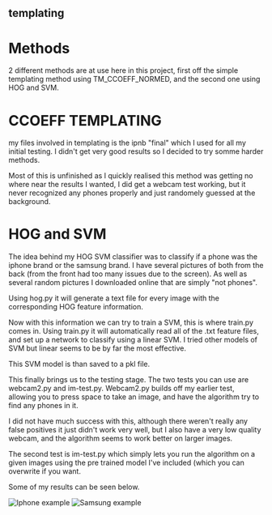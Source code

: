 ## templating

# Methods

2 different methods are at use here in this project, first off the simple templating method using TM_CCOEFF_NORMED, and the second one using HOG and SVM.

# CCOEFF TEMPLATING

my files involved in templating is the ipnb "final" which I used for all my initial testing. I didn't get very good results so I decided to try somme harder methods.

Most of this is unfinished as I quickly realised this method was getting no where near the results I wanted, I did get a webcam test working, but it never recognized any phones properly and just randomely guessed at the background.

# HOG and SVM

The idea behind my HOG SVM classifier was to classify if a phone was the iphone brand or the samsung brand. I have several pictures of both from the back (from the front had too many issues due to the screen). As well as several random pictures I downloaded online that are simply "not phones". 

Using hog.py it will generate a text file for every image with the corresponding HOG feature information.

Now with this information we can try to train a SVM, this is where train.py comes in. Using train.py it will automatically read all of the .txt feature files, and set up a network to classify using a linear SVM. I tried other models of SVM but linear seems to be by far the most effective.

This SVM model is than saved to a pkl file.

This finally brings us to the testing stage. The two tests you can use are webcam2.py and im-test.py. Webcam2.py builds off my earlier test, allowing you to press space to take an image, and have the algorithm try to find any phones in it.

I did not have much success with this, although there weren't really any false positives it just didn't work very well, but I also have a very low quality webcam, and the algorithm seems to work better on larger images.

The second test is im-test.py which simply lets you run the algorithm on a given images using the pre trained model I've included (which you can overwrite if you want.

Some of my results can be seen below.

![Iphone example](../master/examples/Figure_1.png)
![Samsung example](../master/examples/Figure_2.png)
